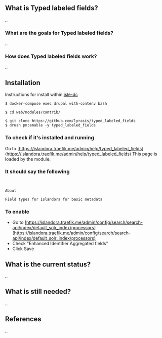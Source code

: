 ## What is Typed labeled fields?
..

### What are the goals for Typed labeled fields?
..

### How does Typed labeled fields work?
..

## Installation
Instructions for install within [isle-dc](https://github.com/Islandora-Devops/isle-dc/)

```shell
$ docker-compose exec drupal with-contenv bash

$ cd web/modules/contrib/

$ git clone https://github.com/lyrasis/typed_labeled_fields
$ drush pm:enable -y typed_labeled_fields

```

### To check if it's installed and running

Go to [https://islandora.traefik.me/admin/help/typed_labeled_fields](https://islandora.traefik.me/admin/help/typed_labeled_fields)
This page is loaded by the module.

### It should say the following 
```


About

Field types for Islandora for basic metadata

```

### To enable
- Go to [https://islandora.traefik.me/admin/config/search/search-api/index/default_solr_index/processors](https://islandora.traefik.me/admin/config/search/search-api/index/default_solr_index/processors)
- Check "Enhanced Identifier Aggregated fields"
- Click Save

## What is the current status?
..

## What is still needed?
..

## References
..